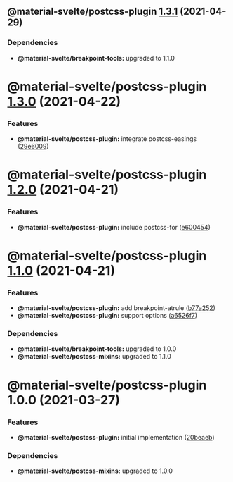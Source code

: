 ## @material-svelte/postcss-plugin [1.3.1](https://github.com/material-svelte/material-svelte/compare/@material-svelte/postcss-plugin@1.3.0...@material-svelte/postcss-plugin@1.3.1) (2021-04-29)





### Dependencies

* **@material-svelte/breakpoint-tools:** upgraded to 1.1.0

# @material-svelte/postcss-plugin [1.3.0](https://github.com/material-svelte/material-svelte/compare/@material-svelte/postcss-plugin@1.2.0...@material-svelte/postcss-plugin@1.3.0) (2021-04-22)


### Features

* **@material-svelte/postcss-plugin:** integrate postcss-easings ([29e6009](https://github.com/material-svelte/material-svelte/commit/29e600928f8d836604c8f112a6bca1e937395f58))

# @material-svelte/postcss-plugin [1.2.0](https://github.com/material-svelte/material-svelte/compare/@material-svelte/postcss-plugin@1.1.0...@material-svelte/postcss-plugin@1.2.0) (2021-04-21)


### Features

* **@material-svelte/postcss-plugin:** include postcss-for ([e600454](https://github.com/material-svelte/material-svelte/commit/e600454ec6af8a72d1da852ac83a2cf953602615))

# @material-svelte/postcss-plugin [1.1.0](https://github.com/material-svelte/material-svelte/compare/@material-svelte/postcss-plugin@1.0.0...@material-svelte/postcss-plugin@1.1.0) (2021-04-21)


### Features

* **@material-svelte/postcss-plugin:** add breakpoint-atrule ([b77a252](https://github.com/material-svelte/material-svelte/commit/b77a2523adf783cd693a5064481e6c7d49469886))
* **@material-svelte/postcss-plugin:** support options ([a6526f7](https://github.com/material-svelte/material-svelte/commit/a6526f73e80a7b4112c765549b99a5052c09df50))





### Dependencies

* **@material-svelte/breakpoint-tools:** upgraded to 1.0.0
* **@material-svelte/postcss-mixins:** upgraded to 1.1.0

# @material-svelte/postcss-plugin 1.0.0 (2021-03-27)


### Features

* **@material-svelte/postcss-plugin:** initial implementation ([20beaeb](https://github.com/material-svelte/material-svelte/commit/20beaebecb53855a56e1623f8640548c152a6b76))





### Dependencies

* **@material-svelte/postcss-mixins:** upgraded to 1.0.0

